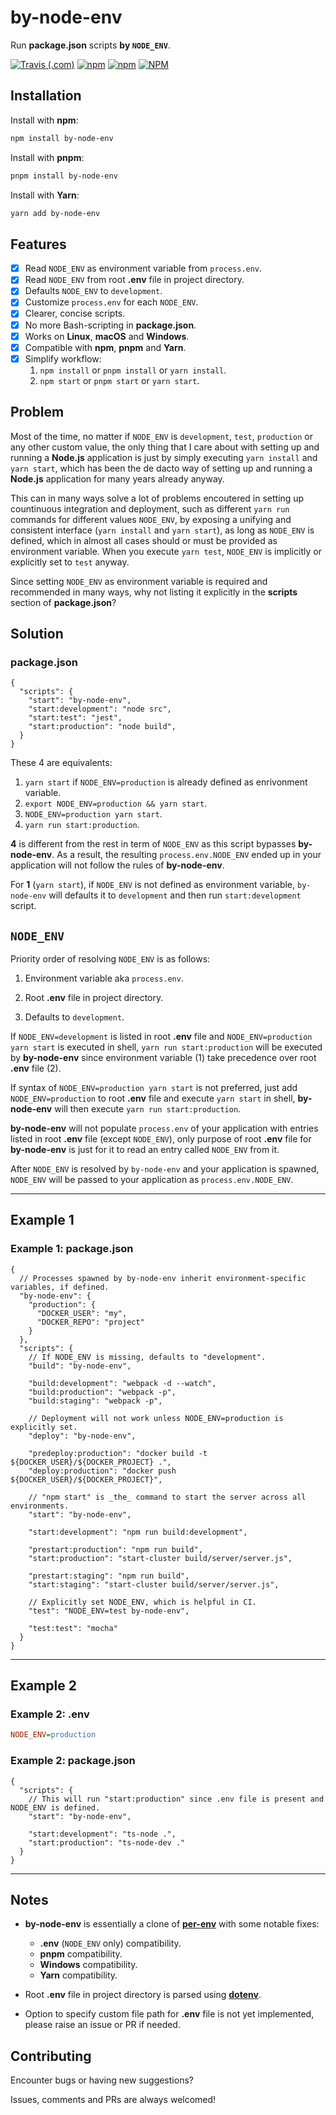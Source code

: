 # by-node-env

Run **package.json** scripts **by `NODE_ENV`**.

[![Travis (.com)](https://img.shields.io/travis/com/shian15810/by-node-env.svg)](https://travis-ci.com/shian15810/by-node-env)
[![npm](https://img.shields.io/npm/v/by-node-env.svg)](https://www.npmjs.com/package/by-node-env)
[![npm](https://img.shields.io/npm/dw/by-node-env.svg)](https://npm-stat.com/charts.html?package=by-node-env)
[![NPM](https://img.shields.io/npm/l/by-node-env.svg)](https://choosealicense.com/licenses/mit/)

## Installation

Install with **npm**:

```sh
npm install by-node-env
```

Install with **pnpm**:

```sh
pnpm install by-node-env
```

Install with **Yarn**:

```sh
yarn add by-node-env
```

## Features

- [x] Read `NODE_ENV` as environment variable from `process.env`.
- [x] Read `NODE_ENV` from root **.env** file in project directory.
- [x] Defaults `NODE_ENV` to `development`.
- [x] Customize `process.env` for each `NODE_ENV`.
- [x] Clearer, concise scripts.
- [x] No more Bash-scripting in **package.json**.
- [x] Works on **Linux**, **macOS** and **Windows**.
- [x] Compatible with **npm**, **pnpm** and **Yarn**.
- [x] Simplify workflow:
  1. `npm install` or `pnpm install` or `yarn install`.
  2. `npm start` or `pnpm start` or `yarn start`.

## Problem

Most of the time, no matter if `NODE_ENV` is `development`, `test`, `production` or any other custom value, the only thing that I care about with setting up and running a **Node.js** application is just by simply executing `yarn install` and `yarn start`, which has been the de dacto way of setting up and running a **Node.js** application for many years already anyway.

This can in many ways solve a lot of problems encoutered in setting up countinuous integration and deployment, such as different `yarn run` commands for different values `NODE_ENV`, by exposing a unifying and consistent interface (`yarn install` and `yarn start`), as long as `NODE_ENV` is defined, which in almost all cases should or must be provided as environment variable. When you execute `yarn test`, `NODE_ENV` is implicitly or explicitly set to `test` anyway.

Since setting `NODE_ENV` as environment variable is required and recommended in many ways, why not listing it explicitly in the **scripts** section of **package.json**?

## Solution

### **package.json**

```jsonc
{
  "scripts": {
    "start": "by-node-env",
    "start:development": "node src",
    "start:test": "jest",
    "start:production": "node build",
  }
}
```

These 4 are equivalents:

1. `yarn start` if `NODE_ENV=production` is already defined as enrivonment variable.
2. `export NODE_ENV=production && yarn start`.
3. `NODE_ENV=production yarn start`.
4. `yarn run start:production`.

**4** is different from the rest in term of `NODE_ENV` as this script bypasses **by-node-env**. As a result, the resulting `process.env.NODE_ENV` ended up in your application will not follow the rules of **by-node-env**.

For **1** (`yarn start`), if `NODE_ENV` is not defined as environment variable, `by-node-env` will defaults it to `development` and then run `start:development` script.

## `NODE_ENV`

Priority order of resolving `NODE_ENV` is as follows:

1. Environment variable aka `process.env`.

2. Root **.env** file in project directory.

3. Defaults to `development`.

If `NODE_ENV=development` is listed in root **.env** file and `NODE_ENV=production yarn start` is executed in shell, `yarn run start:production` will be executed by **by-node-env** since environment variable (1) take precedence over root **.env** file (2).

If syntax of `NODE_ENV=production yarn start` is not preferred, just add `NODE_ENV=production` to root **.env** file and execute `yarn start` in shell, **by-node-env** will then execute `yarn run start:production`.

**by-node-env** will not populate `process.env` of your application with entries listed in root **.env** file (except `NODE_ENV`), only purpose of root **.env** file for **by-node-env** is just for it to read an entry called `NODE_ENV` from it.

After `NODE_ENV` is resolved by `by-node-env` and your application is spawned, `NODE_ENV` will be passed to your application as `process.env.NODE_ENV`.

---

## Example 1

### Example 1: **package.json**

```jsonc
{
  // Processes spawned by by-node-env inherit environment-specific variables, if defined.
  "by-node-env": {
    "production": {
      "DOCKER_USER": "my",
      "DOCKER_REPO": "project"
    }
  },
  "scripts": {
    // If NODE_ENV is missing, defaults to "development".
    "build": "by-node-env",

    "build:development": "webpack -d --watch",
    "build:production": "webpack -p",
    "build:staging": "webpack -p",

    // Deployment will not work unless NODE_ENV=production is explicitly set.
    "deploy": "by-node-env",

    "predeploy:production": "docker build -t ${DOCKER_USER}/${DOCKER_PROJECT} .",
    "deploy:production": "docker push ${DOCKER_USER}/${DOCKER_PROJECT}",

    // "npm start" is _the_ command to start the server across all environments.
    "start": "by-node-env",

    "start:development": "npm run build:development",

    "prestart:production": "npm run build",
    "start:production": "start-cluster build/server/server.js",

    "prestart:staging": "npm run build",
    "start:staging": "start-cluster build/server/server.js",

    // Explicitly set NODE_ENV, which is helpful in CI.
    "test": "NODE_ENV=test by-node-env",

    "test:test": "mocha"
  }
}
```

---

## Example 2

### Example 2: **.env**

```ini
NODE_ENV=production
```

### Example 2: **package.json**

```jsonc
{
  "scripts": {
    // This will run "start:production" since .env file is present and NODE_ENV is defined.
    "start": "by-node-env",

    "start:development": "ts-node .",
    "start:production": "ts-node-dev ."
  }
}
```

---

## Notes

- **by-node-env** is essentially a clone of [**per-env**](https://www.npmjs.com/package/per-env) with some notable fixes:

  - **.env** (`NODE_ENV` only) compatibility.
  - **pnpm** compatibility.
  - **Windows** compatibility.
  - **Yarn** compatibility.

- Root **.env** file in project directory is parsed using [**dotenv**](https://www.npmjs.com/package/dotenv).

- Option to specify custom file path for **.env** file is not yet implemented, please raise an issue or PR if needed.

## Contributing

Encounter bugs or having new suggestions?

Issues, comments and PRs are always welcomed!
